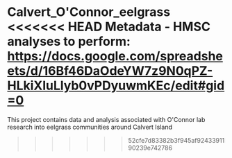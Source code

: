 Calvert_O'Connor_eelgrass
<<<<<<< HEAD
Metadata - HMSC analyses to perform: https://docs.google.com/spreadsheets/d/16Bf46DaOdeYW7z9N0qPZ-HLkiXluLlyb0vPDyuwmKEc/edit#gid=0
=======

This project contains data and analysis associated with O'Connor lab research into eelgrass communities around Calvert Island

>>>>>>> 52cfe7d83382b3f945af9243391190239e742786
